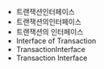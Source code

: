 - 트랜잭션인터페이스
- 트랜잭션의인터페이스
- 트랜잭션의 인터페이스
- Interface of Transaction
- TransactionInterface
- Transaction Interface